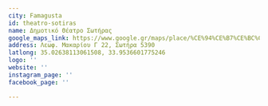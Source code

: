 ```yaml
---
city: Famagusta
id: theatro-sotiras
name: Δημοτικό Θέατρο Σωτήρας
google_maps_link: https://www.google.gr/maps/place/%CE%94%CE%B7%CE%BC%CE%BF%CF%84%CE%B9%CE%BA%CF%8C+%CE%98%CE%AD%CE%B1%CF%84%CF%81%CE%BF+%CE%A3%CF%89%CF%84%CE%AE%CF%81%CE%B1%CF%82/@35.0261659,33.9514232,17z/data=!3m1!4b1!4m5!3m4!1s0x14dfcf6d58fae7bb:0x194eaf2efa64d0d8!8m2!3d35.0261659!4d33.9536119?hl=el
address: Λεωφ. Μακαρίου Γ 22, Σωτήρα 5390
latlong: 35.02638113061508, 33.9536601775246
logo: ''
website: ''
instagram_page: ''
facebook_page: ''

---
```


